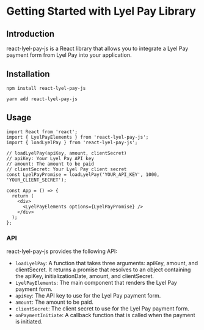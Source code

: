 # Getting Started with Lyel Pay Library

## Introduction

react-lyel-pay-js is a React library that allows you to integrate a Lyel Pay payment form from Lyel Pay into your application.

## Installation

`npm install react-lyel-pay-js`

`yarn add react-lyel-pay-js`

## Usage

```tsx
import React from 'react';
import { LyelPayElements } from 'react-lyel-pay-js';
import { loadLyelPay } from 'react-lyel-pay-js';

// loadLyelPay(apiKey, amount, clientSecret)
// apiKey: Your Lyel Pay API key
// amount: The amount to be paid
// clientSecret: Your Lyel Pay client secret
const LyelPayPromise = loadLyelPay('YOUR_API_KEY', 1000, 'YOUR_CLIENT_SECRET');

const App = () => {
  return (
    <div>
      <LyelPayElements options={LyelPayPromise} />
    </div>
  );
};
```

### API
react-lyel-pay-js provides the following API:

* `loadLyelPay`: A function that takes three arguments: apiKey, amount, and clientSecret. It returns a promise that resolves to an object containing the apiKey, initializationDate, amount, and clientSecret.
* `LyelPayElements`: The main component that renders the Lyel Pay payment form.
* `apiKey`: The API key to use for the Lyel Pay payment form.
* `amount`: The amount to be paid.
* `clientSecret`: The client secret to use for the Lyel Pay payment form.
* `onPaymentInitiate`: A callback function that is called when the payment is initiated.
